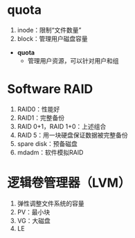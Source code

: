 # quota
1. inode：限制“文件数量”
2. block：管理用户磁盘容量
- **quota**
	- 管理用户资源，可以针对用户和组

# Software RAID
1. RAID0：性能好
2. RAID1：完整备份
3. RAID 0+1，RAID 1+0：上述组合
4. RAID 5：用一块硬盘保证数据被完整备份
5. spare disk：预备磁盘
6. mdadm：软件模拟RAID

# 逻辑卷管理器（LVM）
1. 弹性调整文件系统的容量
2. PV：最小块
3. VG：大磁盘
3. LE
<!--stackedit_data:
eyJoaXN0b3J5IjpbLTEwNTMxMTAyODgsMTIyNjg1NDY1MCw3OT
YzODc5OTIsMTI3OTExMDQ4MCwtMTIxNjg5MTEwMCwtMTI0ODg4
NjE2NiwxMTQ4MTk0NzUzLC0xNzgyNTMyMDA3XX0=
-->